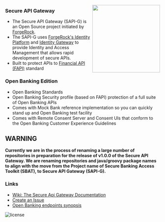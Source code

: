 [<img src="https://avatars.githubusercontent.com/u/2592818?s=200&v=4" align="right" width="220px"/>](https://developer.forgerock.com/)
### Secure API Gateway
- The Secure API Gateway (SAPI-G) is an Open Source project initiated by [ForgeRock](https://www.forgerock.com/).
- The SAPI-G uses [ForgeRock's Identity Platform](https://www.forgerock.com/platform/identity-cloud) and [Identity Gateway](https://www.forgerock.com/platform/identity-gateway) to provide Identity and Access Management that allows rapid development of secure APIs.
- Built to protect APIs to [Financial API (FAPI)](https://openid.net/wg/fapi/) standard

### Open Banking Edition
- Open Banking Standards
- Open Banking Security profile (based on FAPI) protection of a full suite of Open Banking APIs
- Comes with Mock Bank reference implementation so you can quickly stand up and Open Banking test facility
- Comes with Remote Consent Server and Consent UIs that conform to the Open Banking Customer Experience Guidelines

## WARNING
**Currently we are in the process of renaming a large number of repositories in preparation for the release of v1.0.0 of the Secure API Gateway. We are renaming repositories and java/groovy package names to align with the move from the Project name of Secure Banking Access Toolkit (SBAT), to Secure API Gateway (SAPI-G).**

### Links
- [Wiki: The Secure Api Gateway Documentation](https://github.com/SecureAPIGateway/SecureApiGateway/wiki)
- [Create an Issue](https://github.com/SecureAPIGateway/SecureApiGateway/issues/new/choose)
- [Open Banking endpoints synopsis](https://github.com/SecureAPIGateway/SecureApiGateway)

![license](https://img.shields.io/github/license/ACRA/acra.svg)
